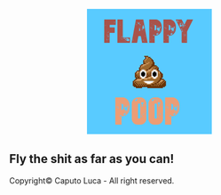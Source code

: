 <p align="center"><img src="img/README-IMG.png" alt="preview" /></p>

## Fly the shit as far as you can!

Copyright© Caputo Luca - All right reserved.
